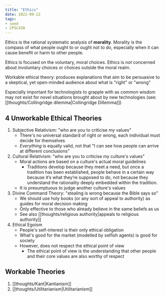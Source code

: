 ```yaml
---
title: "Ethics"
date: 2022-09-22
tags:
- seed
- CPSC430
---
```


Ethics is the rational systematic analysis of **morality**. Morality is the compass of what people ought to or ought not to do, especially when it can cause benefit or harm to other people.

Ethics is focused on the voluntary, moral choices. Ethics is *not* concerned about involuntary choices or choices outside the moral realm.

Workable ethical theory: produces explanations that aim to be persuasive to a skeptical, yet open-minded audience about what is "right" or "wrong"

Especially important for technologists to grapple with as common wisdom may not exist for novel situations brought about by new technologies (see: [[thoughts/Collingridge dilemma|Collingridge Dillemma]])

## 4 Unworkable Ethical Theories
1. Subjective Relativism: "who are you to criticise my values"
	- There's no universal standard of right or wrong, each individual must decide for themselves
	- *Everything* is equally valid, not that "I can see how people can arrive at different conclusions"
2. Cultural Relativism: "who are you to criticise my culture's values"
	- Moral actions are based on a culture's actual moral guidelines
		- Traditions develop because they meet a need, but once a tradition has been established, people behave in a certain way because it’s what they’re supposed to do, not because they understand the rationality deeply embedded within the tradition.
	- It is presumptuous to judge another culture's values
3. Divine Command Theory: "stealing is wrong because the Bible says so"
	- We should use holy books (or any sort of appeal to authority) as guides for moral decision making
	- Only effective to those who already believe in the same beliefs as us
	- See also [[thoughts/religious authority|appeals to religious authority]]
4. Ethical Egoism
	- People's self-interest is their only ethical obligation
	- What's good for the market (modelled by selfish agents) is good for society
	- However, does not respect the ethical point of view
		- The ethical point of view is the understanding that other people and their core values are also worthy of respect

## Workable Theories
1. [[thoughts/Kant|Kantianism]]
2. [[thoughts/Utilitarianism|Utilitarianism]]